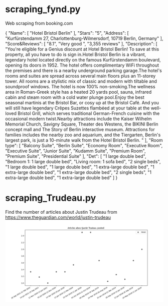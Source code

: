 # scraping_fynd.py
Web scraping from booking.com

{ "Name": [
    "Hotel Bristol Berlin"
  ],
  "Stars": "5",
  "Address": [
    "Kurfürstendamm 27, Charlottenburg-Wilmersdorf, 10719 Berlin, Germany"
  ],
  "Score&Reviews": [
    "8.1",
    "Very good ",
    "3,355 reviews"
  ],
  "Description": [
    "You're eligible for a Genius discount at Hotel Bristol Berlin! To save at this property, all you have to do is sign in.Hotel Bristol Berlin is a vibrant, legendary hotel located directly on the famous Kurfürstendamm boulevard, opening its doors in 1952. The hotel offers complimentary WiFi throughout the premises and there is a nearby underground parking garage.The hotel's rooms and suites are spread across several main floors plus an 11-storey tower. All rooms are a stylistic mix of classic and modern with tiltable and soundproof windows. The hotel is now 100% non-smoking.The wellness area in Roman-Greek style has a heated 20 yards pool, sauna, infrared cabin and steam room with a cold water plunge pool.Enjoy the best seasonal martinis at the Bristol Bar, or cosy up at the Bristol Café. And you will still have legendary Crêpes Suzettes flambéed at your table at the well-loved Bristol Grill, which serves traditional German-French cuisine with the occasional modern twist.Nearby attractions include the Kaiser Wilhelm Memorial Church, Savigny Square, Theater des Westens, the BIKINI Berlin concept mall and The Story of Berlin interactive museum. Attractions for families includes the nearby zoo and aquarium, and the Tiergarten, Berlin's largest park, is just a 10-minute walk from the Hotel Bristol Berlin. "
  ],
  "Room type": [
    "Balcony Suite",
    "Berlin Suite",
    "Economy Room",
    "Executive Room",
    "Executive Suite",
    "Junior Suite",
    "Kudamm Suite",
    "Premium Room",
    "Premium Suite",
    "Presidential Suite"
  ],
  "Det": [
    "1 large double bed",
    "Bedroom 1: 1 large double bed",
    "Living room: 1 sofa bed",
    "2 single beds",
    "1 large double bed",
    "1 large double bed",
    "1 extra-large double bed",
    "1 extra-large double bed",
    "1 extra-large double bed",
    "2 single beds",
    "1 extra-large double bed",
    "1 extra-large double bed"
  ]
}


# scraping_Trudeau.py
 Find the number of articles about Justin Trudeau from
https://www.theguardian.com/world/justin-trudeau
 ![](Figure_1.png)